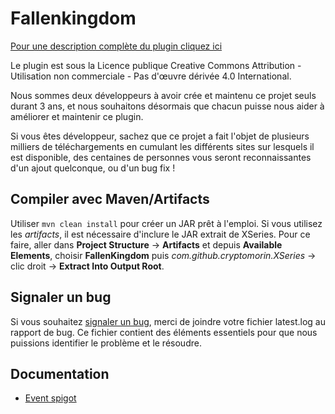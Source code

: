 Fallenkingdom
===
[Pour une description complète du plugin cliquez ici](https://www.spigotmc.org/resources/fallenkingdom.38878/)

Le plugin est sous la Licence publique Creative Commons Attribution - Utilisation non commerciale - Pas d'œuvre dérivée 4.0 International.

Nous sommes deux développeurs à avoir crée et maintenu ce projet seuls durant 3 ans, et nous souhaitons  désormais que chacun puisse nous aider à améliorer et maintenir ce plugin. 

Si vous êtes développeur, sachez que ce projet a fait l'objet de plusieurs milliers de téléchargements en cumulant les différents sites sur lesquels il est disponible, des centaines de personnes vous seront reconnaissantes d'un ajout quelconque, ou d'un bug fix !

## Compiler avec Maven/Artifacts
Utiliser `mvn clean install` pour créer un JAR prêt à l'emploi.
Si vous utilisez les *artifacts*, il est nécessaire d'inclure le JAR extrait de XSeries. Pour ce faire, aller dans **Project Structure** → **Artifacts** et depuis **Available Elements**, choisir **FallenKingdom** puis *com.github.cryptomorin.XSeries* → clic droit → **Extract Into Output Root**.

## Signaler un bug
Si vous souhaitez [signaler un bug](https://github.com/Etrenak/fallenkingdom/issues/new), merci de joindre votre fichier latest.log au rapport de bug. Ce fichier contient des éléments essentiels pour que nous puissions identifier le problème et le résoudre.

## Documentation
* [Event spigot](docs/api/api.md)
